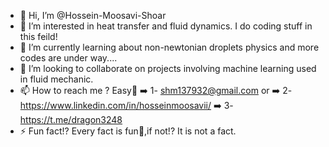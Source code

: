 - 👋 Hi, I’m @Hossein-Moosavi-Shoar
- 👀 I’m interested in heat transfer and fluid dynamics. I do coding stuff in this feild!
- 🌱 I’m currently learning about non-newtonian droplets physics and more codes are under way....
- 💞️ I’m looking to collaborate on projects involving machine learning used in fluid mechanic.
- 📫 How to reach me ? Easy🤙 ➡️ 1- shm137932@gmail.com or ➡️ 2- https://www.linkedin.com/in/hosseinmoosavii/ ➡️ 3-https://t.me/dragon3248
- ⚡ Fun fact!? Every fact is fun🙂,if not!? It is not a fact.
